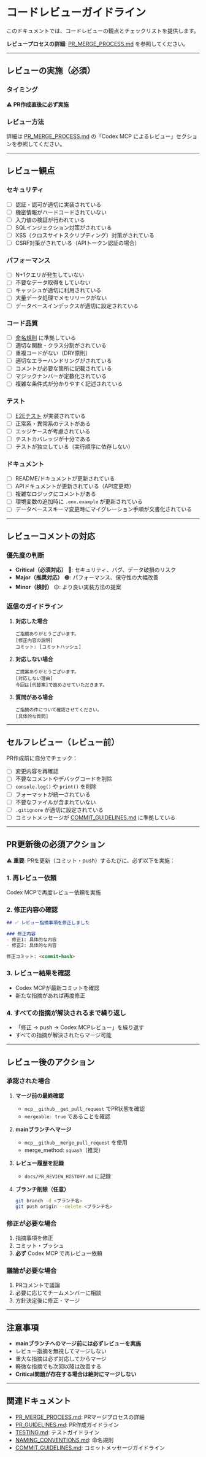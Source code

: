 # コードレビューガイドライン

このドキュメントでは、コードレビューの観点とチェックリストを提供します。

**レビュープロセスの詳細**: [PR_MERGE_PROCESS.md](./PR_MERGE_PROCESS.md) を参照してください。

---

## レビューの実施（必須）

### タイミング
⚠️ **PR作成直後に必ず実施**

### レビュー方法
詳細は [PR_MERGE_PROCESS.md](./PR_MERGE_PROCESS.md) の「Codex MCP によるレビュー」セクションを参照してください。

---

## レビュー観点

### セキュリティ
- [ ] 認証・認可が適切に実装されている
- [ ] 機密情報がハードコードされていない
- [ ] 入力値の検証が行われている
- [ ] SQLインジェクション対策がされている
- [ ] XSS（クロスサイトスクリプティング）対策がされている
- [ ] CSRF対策がされている（APIトークン認証の場合）

### パフォーマンス
- [ ] N+1クエリが発生していない
- [ ] 不要なデータ取得をしていない
- [ ] キャッシュが適切に利用されている
- [ ] 大量データ処理でメモリリークがない
- [ ] データベースインデックスが適切に設定されている

### コード品質
- [ ] [命名規則](./NAMING_CONVENTIONS.md) に準拠している
- [ ] 適切な関数・クラス分割がされている
- [ ] 重複コードがない（DRY原則）
- [ ] 適切なエラーハンドリングがされている
- [ ] コメントが必要な箇所に記載されている
- [ ] マジックナンバーが定数化されている
- [ ] 複雑な条件式が分かりやすく記述されている

### テスト
- [ ] [E2Eテスト](./TESTING.md) が実装されている
- [ ] 正常系・異常系のテストがある
- [ ] エッジケースが考慮されている
- [ ] テストカバレッジが十分である
- [ ] テストが独立している（実行順序に依存しない）

### ドキュメント
- [ ] README/ドキュメントが更新されている
- [ ] APIドキュメントが更新されている（API変更時）
- [ ] 複雑なロジックにコメントがある
- [ ] 環境変数の追加時に `.env.example` が更新されている
- [ ] データベーススキーマ変更時にマイグレーション手順が文書化されている

---

## レビューコメントの対応

### 優先度の判断

- **Critical（必須対応）** 🔴: セキュリティ、バグ、データ破損のリスク
- **Major（推奨対応）** 🟠: パフォーマンス、保守性の大幅改善
- **Minor（検討）** 🟡: より良い実装方法の提案

### 返信のガイドライン

1. **対応した場合**
   ```
   ご指摘ありがとうございます。
   [修正内容の説明]
   コミット: [コミットハッシュ]
   ```

2. **対応しない場合**
   ```
   ご提案ありがとうございます。
   [対応しない理由]
   今回は[代替案]で進めさせていただきます。
   ```

3. **質問がある場合**
   ```
   ご指摘の件について確認させてください。
   [具体的な質問]
   ```

---

## セルフレビュー（レビュー前）

PR作成前に自分でチェック：

- [ ] 変更内容を再確認
- [ ] 不要なコメントやデバッグコードを削除
- [ ] `console.log()` や `print()` を削除
- [ ] フォーマットが統一されている
- [ ] 不要なファイルが含まれていない
- [ ] `.gitignore` が適切に設定されている
- [ ] コミットメッセージが [COMMIT_GUIDELINES.md](./COMMIT_GUIDELINES.md) に準拠している

---

## PR更新後の必須アクション

⚠️ **重要**: PRを更新（コミット・push）するたびに、必ず以下を実施：

### 1. 再レビュー依頼
Codex MCPで再度レビュー依頼を実施

### 2. 修正内容の確認
```markdown
## ✅ レビュー指摘事項を修正しました

### 修正内容
- 修正1: 具体的な内容
- 修正2: 具体的な内容

修正コミット: <commit-hash>
```

### 3. レビュー結果を確認
- Codex MCPが最新コミットを確認
- 新たな指摘があれば再度修正

### 4. すべての指摘が解決されるまで繰り返し
- 「修正 → push → Codex MCPレビュー」を繰り返す
- すべての指摘が解決されたらマージ可能

---

## レビュー後のアクション

### 承認された場合
1. **マージ前の最終確認**
   - `mcp__github__get_pull_request` でPR状態を確認
   - `mergeable: true` であることを確認

2. **mainブランチへマージ**
   - `mcp__github__merge_pull_request` を使用
   - merge_method: `squash`（推奨）

3. **レビュー履歴を記録**
   - `docs/PR_REVIEW_HISTORY.md` に記録

4. **ブランチ削除（任意）**
   ```bash
   git branch -d <ブランチ名>
   git push origin --delete <ブランチ名>
   ```

### 修正が必要な場合
1. 指摘事項を修正
2. コミット・プッシュ
3. **必ず** Codex MCP で再レビュー依頼

### 議論が必要な場合
1. PRコメントで議論
2. 必要に応じてチームメンバーに相談
3. 方針決定後に修正・マージ

---

## 注意事項

- **mainブランチへのマージ前には必ずレビューを実施**
- レビュー指摘を無視してマージしない
- 重大な指摘は必ず対応してからマージ
- 軽微な指摘でも次回以降は改善する
- **Critical問題が存在する場合は絶対にマージしない**

---

## 関連ドキュメント

- [PR_MERGE_PROCESS.md](./PR_MERGE_PROCESS.md): PRマージプロセスの詳細
- [PR_GUIDELINES.md](./PR_GUIDELINES.md): PR作成ガイドライン
- [TESTING.md](./TESTING.md): テストガイドライン
- [NAMING_CONVENTIONS.md](./NAMING_CONVENTIONS.md): 命名規則
- [COMMIT_GUIDELINES.md](./COMMIT_GUIDELINES.md): コミットメッセージガイドライン
